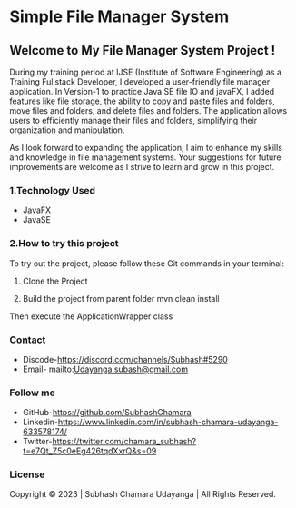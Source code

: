 # Simple File Manager System

## Welcome to My File Manager System Project !

During my training period at IJSE (Institute of Software Engineering) as a Training Fullstack Developer, I developed a user-friendly file manager application. In Version-1 to practice Java SE file IO and javaFX, I added features like file storage, the ability to copy and paste files and folders, move files and folders, and delete files and folders. The application allows users to efficiently manage their files and folders, simplifying their organization and manipulation.

As I look forward to expanding the application, I aim to enhance my skills and knowledge in file management systems. Your suggestions for future improvements are welcome as I strive to learn and grow in this project.

### 1.Technology Used

 - JavaFX
 - JavaSE


### 2.How to try this project
  
  To try out the project, please follow these Git commands in your terminal:
  1. Clone the Project 
    
   
  2. Build the project from parent folder
    mvn clean install
  
  Then execute the ApplicationWrapper class  
  
### Contact
 
-  Discode-https://discord.com/channels/Subhash#5290
-  Email-  mailto:Udayanga.subash@gmail.com
    
### Follow me

- GitHub-https://github.com/SubhashChamara
- Linkedin-https://www.linkedin.com/in/subhash-chamara-udayanga-633578174/
- Twitter-https://twitter.com/chamara_subhash?t=e7Qt_Z5c0eEg426tqdXxrQ&s=09


### License
Copyright &copy; 2023 | Subhash Chamara Udayanga | All Rights Reserved.
